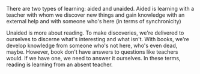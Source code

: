 There are two types of learning: aided and unaided. Aided is learning with a teacher with whom we discover new things and gain knowledge with an external help and with someone who's here (in terms of synchronicity)

Unaided is more about reading. To make discoveries, we're delivered to ourselves to discerne what's interesting and what isn't. With books, we're develop knowledge from someone who's not here, who's even dead, maybe. However, book don't have answers to questions like teachers would. If we have one, we need to answer it ourselves. In these terms, reading is learning from an absent teacher. 



